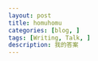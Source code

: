 ```yaml
---
layout: post
title: homuhomu 
categories: [blog, ]
tags: [Writing, Talk, ]
description: 我的答案
---
```

